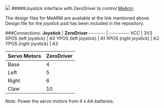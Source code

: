 ![](MeArm.jpg)
#####Joystick interface with ZeroDriver to control [MeArm](https://mime.co.uk/products/mearm/).

The design files for MeARM are available at the link mentioned above. 
Design file for the joystick pad has been included in the repository.

###Connections:
**Joystick** | **ZeroDriver**
-------- | ----------
VCC | 3V3
XPOS (left joystick) | A0
YPOS (left joystick) | A1
XPOS (right joystick) | A2
YPOS (right joystick) | A3

**Servo Motors** | **ZeroDriver**
------------ | ----------
Base | 4
Left | 5
Right | 6
Claw | 10

_Note:_
Power the servo motors from 4 x AA batteries.
